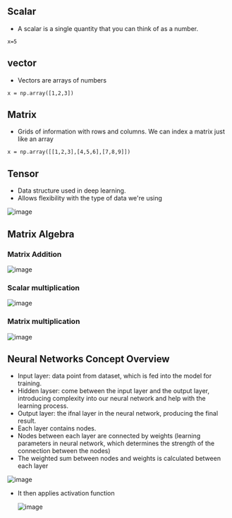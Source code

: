## Scalar
- A scalar is a single quantity that you can think of as a number.

```
x=5
```

## vector
- Vectors are arrays of numbers

```
x = np.array([1,2,3])
```

## Matrix
- Grids of information with rows and columns. We can index a matrix just like an array

```
x = np.array([[1,2,3],[4,5,6],[7,8,9]])
```

## Tensor
- Data structure used in deep learning.
- Allows flexibility with the type of data we're using

![image](https://github.com/user-attachments/assets/8b365b11-8ba1-4c01-b86c-22b70ce3a610)

## Matrix Algebra
### Matrix Addition

![image](https://static-assets.codecademy.com/Courses/deeplearning-with-tensorflow/deep-learning-math/Matrix_B_v2.gif)

### Scalar multiplication

![image](https://content.codecademy.com/courses/deeplearning-with-tensorflow/deep-learning-math/Matrix_A.gif)

### Matrix multiplication

![image](https://content.codecademy.com/courses/deeplearning-with-tensorflow/deep-learning-math/Matrix_C.gif)

## Neural Networks Concept Overview
- Input layer: data point from dataset, which is fed into the model for training.
- Hidden layser: come between the input layer and the output layer, introducing complexity into our neural network and help with the learning process.
- Output layer: the ifnal layer in the neural network, producing the final result.
- Each layer contains nodes.
- Nodes between each layer are connected by weights (learning parameters in neural network, which determines the strength of the connection between the nodes)
- The weighted sum between nodes and weights is calculated between each layer

![image](https://github.com/user-attachments/assets/4160ac1e-26c5-4980-91fd-7ddf7754e993)

- It then applies activation function

  ![image](https://github.com/user-attachments/assets/fe717aeb-fbe5-4638-9fe0-7cc6f1565cb4)
